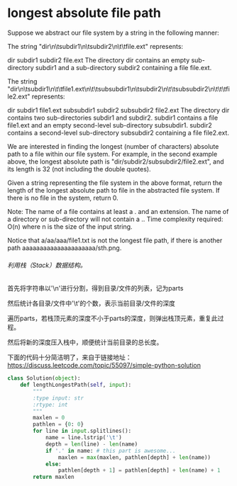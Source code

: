 # longest absolute file path

Suppose we abstract our file system by a string in the following manner:

The string "dir\n\tsubdir1\n\tsubdir2\n\t\tfile.ext" represents:

dir
    subdir1
    subdir2
        file.ext
The directory dir contains an empty sub-directory subdir1 and a sub-directory subdir2 containing a file file.ext.

The string "dir\n\tsubdir1\n\t\tfile1.ext\n\t\tsubsubdir1\n\tsubdir2\n\t\tsubsubdir2\n\t\t\tfile2.ext" represents:

dir
    subdir1
        file1.ext
        subsubdir1
    subdir2
        subsubdir2
            file2.ext
The directory dir contains two sub-directories subdir1 and subdir2. subdir1 contains a file file1.ext and an empty second-level sub-directory subsubdir1. subdir2 contains a second-level sub-directory subsubdir2 containing a file file2.ext.

We are interested in finding the longest (number of characters) absolute path to a file within our file system. For example, in the second example above, the longest absolute path is "dir/subdir2/subsubdir2/file2.ext", and its length is 32 (not including the double quotes).

Given a string representing the file system in the above format, return the length of the longest absolute path to file in the abstracted file system. If there is no file in the system, return 0.

Note:
The name of a file contains at least a . and an extension.
The name of a directory or sub-directory will not contain a ..
Time complexity required: O(n) where n is the size of the input string.

Notice that a/aa/aaa/file1.txt is not the longest file path, if there is another path aaaaaaaaaaaaaaaaaaaaa/sth.png.


###### 利用栈（Stack）数据结构。

首先将字符串以'\n'进行分割，得到目录/文件的列表，记为parts

然后统计各目录/文件中'\t'的个数，表示当前目录/文件的深度

遍历parts，若栈顶元素的深度不小于parts的深度，则弹出栈顶元素，重复此过程。

然后将新的深度压入栈中，顺便统计当前目录的总长度。

下面的代码十分简洁明了，来自于链接地址：https://discuss.leetcode.com/topic/55097/simple-python-solution

```python
class Solution(object):
    def lengthLongestPath(self, input):
        """
        :type input: str
        :rtype: int
        """
        maxlen = 0
        pathlen = {0: 0}
        for line in input.splitlines():
            name = line.lstrip('\t')
            depth = len(line) - len(name)
            if '.' in name: # this part is awesome...
                maxlen = max(maxlen, pathlen[depth] + len(name))
            else:
                pathlen[depth + 1] = pathlen[depth] + len(name) + 1
        return maxlen
```

